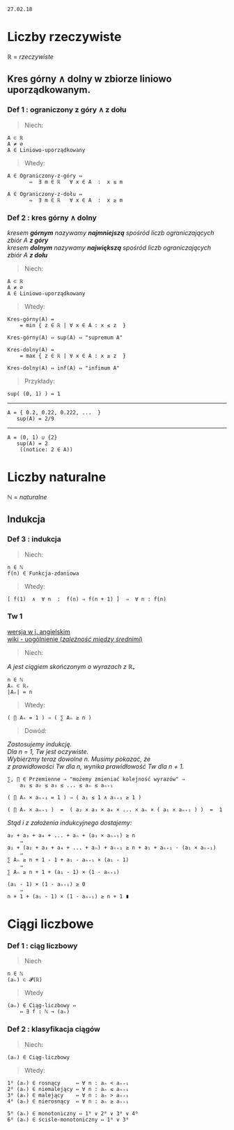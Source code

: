 
`27.02.18`

# Liczby rzeczywiste

ℝ = _rzeczywiste_

## Kres górny ∧ dolny w zbiorze liniowo uporządkowanym.
### Def 1 : ograniczony z góry ∧ z dołu

> Niech:

    A ⊂ ℝ  
    A ≠ ∅  
    A ∈ Liniowo-uporządkowany
> Wtedy:

    A ∈ Ograniczony-z-góry ⇔ 
           ⇔  ∃ m ∈ ℝ   ∀ x ∈ A  :  x ≤ m

    A ∈ Ograniczony-z-dołu ⇔ 
           ⇔  ∃ m ∈ ℝ   ∀ x ∈ A  :  x ≥ m

### Def 2 : kres górny ∧ dolny

_kresem **górnym** nazywamy **najmniejszą** spośród liczb ograniczających zbiór A **z góry**_  
_kresem **dolnym** nazywamy **największą** spośród liczb ograniczających zbiór A **z dołu**_  

> Niech:

    A ⊂ ℝ  
    A ≠ ∅  
    A ∈ Liniowo-uporządkowany
> Wtedy:

    Kres-górny(A) =
        = min { z ∈ ℝ | ∀ x ∈ A : x ≤ z  } 
    
    Kres-górny(A) ⇔ sup(A) ⇔ "supremum A"

    Kres-dolny(A) =
        = max { z ∈ ℝ | ∀ x ∈ A : x ≥ z  } 
    
    Kres-dolny(A) ⇔ inf(A) ⇔ "infimum A"


> Przykłady:

    sup( (0, 1) ) = 1
---
    A = { 0.2, 0.22, 0.222, ...  }
       sup(A) = 2/9
---
    A = (0, 1) ∪ {2}
       sup(A) = 2
        ((notice: 2 ∈ A))

# Liczby naturalne
ℕ = _naturalne_

## Indukcja
### Def 3 : indukcja

> Niech:

    n ∈ ℕ
    f(n) ∈ Funkcja-zdaniowa
> Wtedy:

    [ f(1)  ∧  ∀ n  :  f(n) ⇒ f(n + 1) ]  ⇒  ∀ n : f(n)

### Tw 1 
[wersja w j. angielskim](https://math.stackexchange.com/questions/1982625/induction-proof-if-product-of-n-numbers-is-1-sum-is-n)  
[wiki - uogólnienie (_zależność między średnimi_)](https://pl.wikipedia.org/wiki/Nier%C3%B3wno%C5%9Bci_mi%C4%99dzy_%C5%9Brednimi)  

> Niech:

_A jest ciągiem skończonym o wyrazach z ℝ₊_

    n ∈ ℕ
    Aₙ ⊂ ℝ₊
    |Aₙ| = n
> Wtedy:

    ( ∏ Aₙ = 1 ) ⇒ ( ∑ Aₙ ≥ n )
> Dowód:

_Zastosujemy indukcję._  
_Dla n = 1, Tw jest oczywiste._  
_Wybierzmy teraz dowolne n. Musimy pokazać, że_  
_z prawidłowości Tw dla n, wynika prawidłowość Tw dla n + 1._  

    ∑, ∏ ∈ Przemienne ⇒ "możemy zmieniać kolejność wyrazów" ⇒ 
        a₁ ≤ a₂ ≤ a₃ ≤ ... ≤ aₙ ≤ aₙ₊₁
    
    ( ∏ Aₙ × aₙ₊₁ = 1 ) ⇒ ( a₁ ≤ 1 ∧ aₙ₊₁ ≥ 1 )

    ( ∏ Aₙ × aₙ₊₁ )  =  ( a₂ × a₃ × a₄ × ... × aₙ × ( a₁ × aₙ₊₁ ) )  =  1

_Stąd i z założenia indukcyjnego dostajemy:_

    a₂ + a₃ + a₄ + ... + aₙ + (a₁ × aₙ₊₁) ≥ n
        ⇒
    a₁ + (a₂ + a₃ + a₄ + ... + aₙ) + aₙ₊₁ ≥ n + a₁ + aₙ₊₁ - (a₁ × aₙ₊₁)
        ⇒
    ∑ Aₙ ≥ n + 1 - 1 + a₁ - aₙ₊₁ × (a₁ - 1)
        ⇒
    ∑ Aₙ ≥ n + 1 + (a₁ - 1) × (1 - aₙ₊₁)
    
    (a₁ - 1) × (1 - aₙ₊₁) ≥ 0
        ⇒
    n + 1 + (a₁ - 1) × (1 - aₙ₊₁) ≥ n + 1 ∎

# Ciągi liczbowe
### Def 1 : ciąg liczbowy
> Niech

    n ∈ ℕ
    (aₙ) ⊂ 𝓟(ℝ)
> Wtedy 

    (aₙ) ∈ Ciąg-liczbowy ⇔
        ⇔ ∃ f : ℕ → (aₙ) 

### Def 2 : klasyfikacja ciągów

>Niech:

    (aₙ) ∈ Ciąg-liczbowy
>Wtedy:
    
    1⁰ (aₙ) ∈ rosnący     ⇔ ∀ n : aₙ < aₙ₊₁
    2⁰ (aₙ) ∈ niemalejący ⇔ ∀ n : aₙ ≤ aₙ₊₁
    3⁰ (aₙ) ∈ malejący    ⇔ ∀ n : aₙ > aₙ₊₁
    4⁰ (aₙ) ∈ nierosnący  ⇔ ∀ n : aₙ ≥ aₙ₊₁

    5⁰ (aₙ) ∈ monotoniczny ⇔ 1⁰ ∨ 2⁰ ∨ 3⁰ ∨ 4⁰
    6⁰ (aₙ) ∈ ściśle-monotoniczny ⇔ 1⁰ ∨ 3⁰

